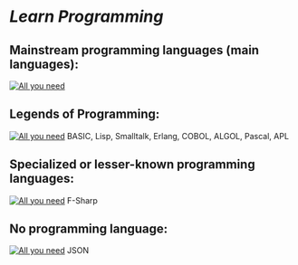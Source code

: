 # _Learn Programming_

## Mainstream programming languages (main languages):

[![All you need](https://skillicons.dev/icons?i=python,cpp,c,rust,java,julia,kotlin,go,bash,powershell)](https://skillicons.dev)

## Legends of Programming:

[![All you need](https://skillicons.dev/icons?i=lua,perl,fortran)](https://skillicons.dev)
BASIC, Lisp, Smalltalk, Erlang, COBOL, ALGOL, Pascal, APL

## Specialized or lesser-known programming languages:
[![All you need](https://skillicons.dev/icons?i=js,cs,swift,php,ts,ocaml,r,ruby,scala,dart,elixir,haskell,clojure,v,zig,nim,haxe,crystal,flutter)](https://skillicons.dev)
F-Sharp

## No programming language:
[![All you need](https://skillicons.dev/icons?i=html,css,latex)](https://skillicons.dev)
JSON